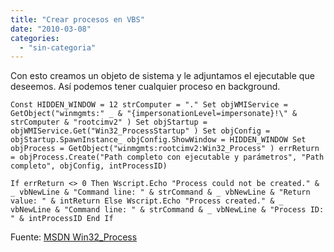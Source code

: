 ```yaml
---
title: "Crear procesos en VBS"
date: "2010-03-08"
categories: 
  - "sin-categoria"
---
```


Con esto creamos un objeto de sistema y le adjuntamos el ejecutable que deseemos. Así podemos tener cualquier proceso en background.

`Const HIDDEN_WINDOW = 12 strComputer = "." Set objWMIService = GetObject("winmgmts:" _ & "{impersonationLevel=impersonate}!\" & strComputer & "rootcimv2" ) Set objStartup = objWMIService.Get("Win32_ProcessStartup" ) Set objConfig = objStartup.SpawnInstance_ objConfig.ShowWindow = HIDDEN_WINDOW Set objProcess = GetObject("winmgmts:rootcimv2:Win32_Process" ) errReturn = objProcess.Create("Path completo con ejecutable y parámetros", "Path completo", objConfig, intProcessID)`

`If errReturn <> 0 Then Wscript.Echo "Process could not be created." & _ vbNewLine & "Command line: " & strCommand & _ vbNewLine & "Return value: " & intReturn Else Wscript.Echo "Process created." & _ vbNewLine & "Command line: " & strCommand & _ vbNewLine & "Process ID: " & intProcessID End If`

Fuente: [MSDN Win32\_Process](https://msdn.microsoft.com/en-us/library/aa389388%28VS.85%29.aspx)
